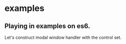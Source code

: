 # examples

## Playing in examples on es6.
Let's construct modal window handler with the control set.

